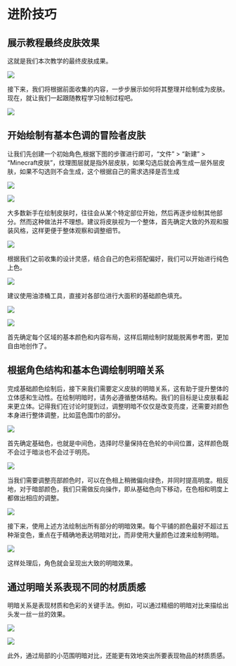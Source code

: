 # **进阶技巧**

## **展示教程最终皮肤效果**

这就是我们本次教学的最终皮肤成果。

![](./images/alex.png)

接下来，我们将根据前面收集的内容，一步步展示如何将其整理并绘制成为皮肤。现在，就让我们一起跟随教程学习绘制过程吧。

![](./images/wps13.jpg)

## **开始绘制有基本色调的冒险者皮肤**
让我们先创建一个初始角色,根据下图的步骤进行即可，“文件” > “新建” > “Minecraft皮肤”，纹理图层就是指外层皮肤，如果勾选后就会再生成一层外层皮肤，如果不勾选则不会生成，这个根据自己的需求选择是否生成

![](./images/wps51.jpg)

![](./images/wps52.jpg)

大多数新手在绘制皮肤时，往往会从某个特定部位开始，然后再逐步绘制其他部分。然而这种做法并不理想。建议将皮肤视为一个整体，首先确定大致的外观和服装风格，这样更便于整体观察和调整细节。

![](./images/wps14.jpg)

根据我们之前收集的设计灵感，结合自己的色彩搭配偏好，我们可以开始进行纯色上色。

![](./images/wps15.jpg)

建议使用油漆桶工具，直接对各部位进行大面积的基础颜色填充。

![](./images/alex1.png)

![](./images/wps16.jpg)

首先确定每个区域的基本颜色和内容布局，这样后期绘制时就能脱离参考图，更加自由地创作了。

## **根据角色结构和基本色调绘制明暗关系**

完成基础颜色绘制后，接下来我们需要定义皮肤的明暗关系，这有助于提升整体的立体感和生动性。在绘制明暗时，请务必遵循整体结构。我们的目标是让皮肤看起来更立体。记得我们在讨论时提到过，调整明暗不仅仅是改变亮度，还需要对颜色本身进行整体调整，比如蓝色围巾的部分。

![](./images/wps17.jpg)

首先确定基础色，也就是中间色，选择时尽量保持在色轮的中间位置，这样颜色既不会过于暗淡也不会过于明亮。

![](./images/wps18.jpg)

当我们需要调整亮部颜色时，可以在色相上稍微偏向绿色，并同时提高明度。相反地，对于暗部颜色，我们只需做反向操作，即从基础色向下移动，在色相和明度上都做出相应的调整。

![](./images/wps19.jpg)

接下来，使用上述方法绘制出所有部分的明暗效果。每个平铺的颜色最好不超过五种渐变色，重点在于精确地表达明暗对比，而非使用大量颜色过渡来绘制明暗。

![](./images/wps20.jpg)

这样处理后，角色就会呈现出大致的明暗效果。

## **通过明暗关系表现不同的材质质感**

明暗关系是表现材质和色彩的关键手法。例如，可以通过精细的明暗对比来描绘出头发一丝一丝的效果。

![](./images/alex2.png)

![](./images/wps21.jpg)

此外，通过局部的小范围明暗对比，还能更有效地突出所要表现物品的材质质感。